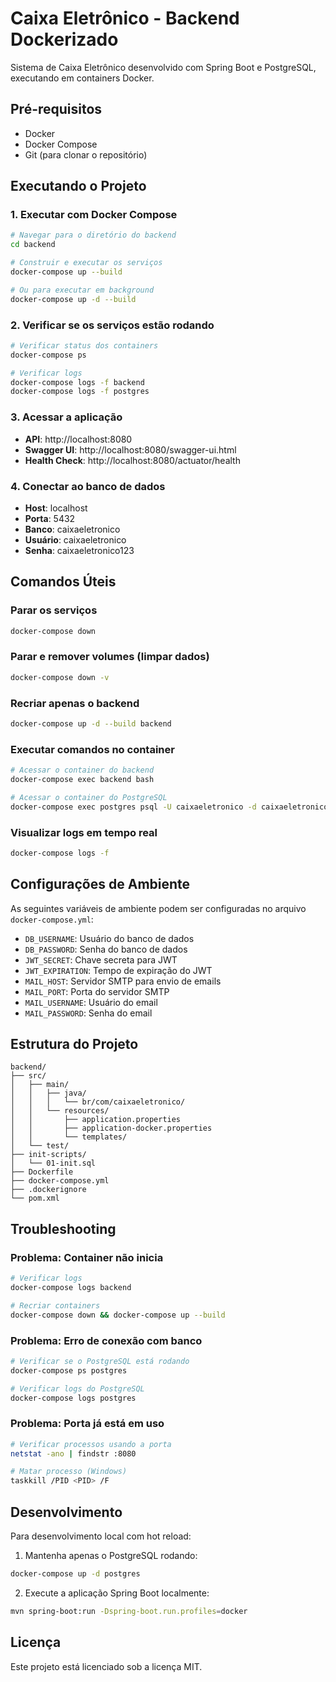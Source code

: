 # Caixa Eletrônico - Backend Dockerizado

Sistema de Caixa Eletrônico desenvolvido com Spring Boot e PostgreSQL, executando em containers Docker.

## Pré-requisitos

- Docker
- Docker Compose
- Git (para clonar o repositório)

## Executando o Projeto

### 1. Executar com Docker Compose

```bash
# Navegar para o diretório do backend
cd backend

# Construir e executar os serviços
docker-compose up --build

# Ou para executar em background
docker-compose up -d --build
```

### 2. Verificar se os serviços estão rodando

```bash
# Verificar status dos containers
docker-compose ps

# Verificar logs
docker-compose logs -f backend
docker-compose logs -f postgres
```

### 3. Acessar a aplicação

- **API**: http://localhost:8080
- **Swagger UI**: http://localhost:8080/swagger-ui.html
- **Health Check**: http://localhost:8080/actuator/health

### 4. Conectar ao banco de dados

- **Host**: localhost
- **Porta**: 5432
- **Banco**: caixaeletronico
- **Usuário**: caixaeletronico
- **Senha**: caixaeletronico123

## Comandos Úteis

### Parar os serviços
```bash
docker-compose down
```

### Parar e remover volumes (limpar dados)
```bash
docker-compose down -v
```

### Recriar apenas o backend
```bash
docker-compose up -d --build backend
```

### Executar comandos no container
```bash
# Acessar o container do backend
docker-compose exec backend bash

# Acessar o container do PostgreSQL
docker-compose exec postgres psql -U caixaeletronico -d caixaeletronico
```

### Visualizar logs em tempo real
```bash
docker-compose logs -f
```

## Configurações de Ambiente

As seguintes variáveis de ambiente podem ser configuradas no arquivo `docker-compose.yml`:

- `DB_USERNAME`: Usuário do banco de dados
- `DB_PASSWORD`: Senha do banco de dados
- `JWT_SECRET`: Chave secreta para JWT
- `JWT_EXPIRATION`: Tempo de expiração do JWT
- `MAIL_HOST`: Servidor SMTP para envio de emails
- `MAIL_PORT`: Porta do servidor SMTP
- `MAIL_USERNAME`: Usuário do email
- `MAIL_PASSWORD`: Senha do email

## Estrutura do Projeto

```
backend/
├── src/
│   ├── main/
│   │   ├── java/
│   │   │   └── br/com/caixaeletronico/
│   │   └── resources/
│   │       ├── application.properties
│   │       ├── application-docker.properties
│   │       └── templates/
│   └── test/
├── init-scripts/
│   └── 01-init.sql
├── Dockerfile
├── docker-compose.yml
├── .dockerignore
└── pom.xml
```

## Troubleshooting

### Problema: Container não inicia
```bash
# Verificar logs
docker-compose logs backend

# Recriar containers
docker-compose down && docker-compose up --build
```

### Problema: Erro de conexão com banco
```bash
# Verificar se o PostgreSQL está rodando
docker-compose ps postgres

# Verificar logs do PostgreSQL
docker-compose logs postgres
```

### Problema: Porta já está em uso
```bash
# Verificar processos usando a porta
netstat -ano | findstr :8080

# Matar processo (Windows)
taskkill /PID <PID> /F
```

## Desenvolvimento

Para desenvolvimento local com hot reload:

1. Mantenha apenas o PostgreSQL rodando:
```bash
docker-compose up -d postgres
```

2. Execute a aplicação Spring Boot localmente:
```bash
mvn spring-boot:run -Dspring-boot.run.profiles=docker
```

## Licença

Este projeto está licenciado sob a licença MIT.
